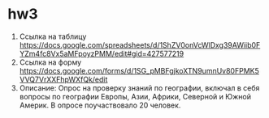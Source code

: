 # hw3
1. Ссылка на таблицу https://docs.google.com/spreadsheets/d/1ShZV0onVcWlDxg39AWiib0FYZm4fc8Vx5aMFpoyzPMM/edit#gid=427577219
2. Ссылка на форму https://docs.google.com/forms/d/1SG_pMBFgjkoXTN9umnUv80FPMK5VVQ7VrXXFhpWXfQk/edit
3. Описание: Опрос на проверку знаний по географии, включал в себя вопросы по географии Европы, Азии, Африки, Северной и Южной Америк. В опросе поучаствовало 20 человек.

